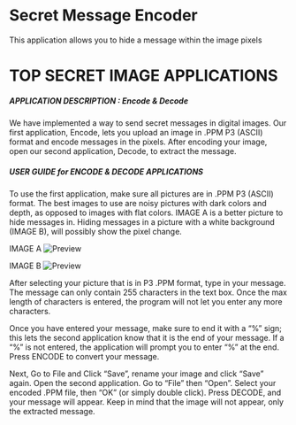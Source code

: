# Secret Message Encoder
This application allows you to hide a message within the image pixels


<h1>TOP SECRET IMAGE APPLICATIONS</h1>


<h5>APPLICATION DESCRIPTION : Encode & Decode</h5>

We have implemented a way to send secret messages in digital images.  Our first application, Encode, lets you upload an image in .PPM P3 (ASCII) format and encode messages in the pixels.  After encoding your image, open our second application, Decode, to extract the message. 

<h5>USER GUIDE for ENCODE & DECODE APPLICATIONS</h5>

To use the first application, make sure all pictures are in .PPM P3 (ASCII) format.  The best images to use are noisy pictures with dark colors and depth, as opposed to images with flat colors. IMAGE A is a better picture to hide messages in.  Hiding messages in a picture with a white background (IMAGE B), will possibly show the pixel change.


IMAGE A 
![Preview](http://images6.fanpop.com/image/photos/32300000/Sea-Life-sea-life-32310790-1600-1200.jpg)                     

IMAGE B 
![Preview](http://superawesomevectors.com/wp-content/uploads/2015/01/flat-pencil-vector-icon.jpg)                     

          

After selecting your picture that is in P3 .PPM format, type in your message.  The message can only contain 255 characters in the text box.  Once the max length of characters is entered, the program will not let you enter any more characters.  

Once you have entered your message, make sure to end it with a “%” sign; this lets the second application know that it is the end of your message.  If a “%” is not entered, the application will prompt you to enter “%” at the end. Press ENCODE to convert your message.

Next, Go to File and Click “Save”, rename your image and click “Save” again. Open the second application. Go to “File” then “Open”.  Select your encoded .PPM file, then “OK” (or simply double click).  Press DECODE, and your message will appear.  Keep in mind that the image will not appear, only the extracted message.

                
